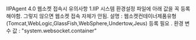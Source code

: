 

IIPAgent 4.0 웹소켓 접속시 유의사항
	1.IIP 시스템 환경설정 파일에 아래 값을 꼭 등록 해야함. 그렇지 않으면 웹소켓 접속 자체가 안됨.
    	설명 : 웹소켓컨테이너제품유형(Tomcat,WebLogic,GlassFish,WebSphere,Undertow,Jeus)    등록 필요 .
    	환경 변수 값 : "system.websocket.container"